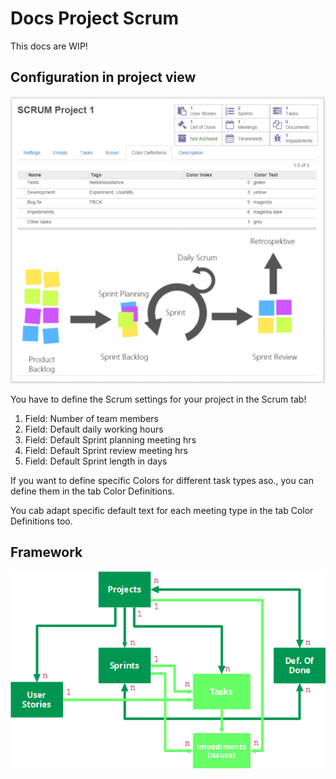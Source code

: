 
Docs Project Scrum
==================

This docs are WIP! 

Configuration in project view
-----------------------------
![Project view](/docs/img/odoo-project_scrum_color-def.png)

You have to define the Scrum settings for your project in the Scrum tab!

1. Field: Number of team members
2. Field: Default daily working hours
1. Field: Default Sprint planning meeting hrs
1. Field: Default Sprint review meeting hrs
1. Field: Default Sprint length in days


If you want to define specific Colors for different task types aso., you can define them in the tab Color Definitions.

You cab adapt specific default text for each meeting type in the tab Color Definitions too.


Framework
------------

![framework](/docs/img/scrum_framework_tables_1.png)




